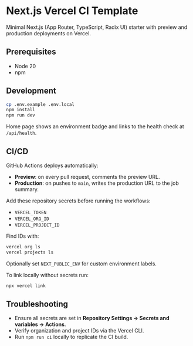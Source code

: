 # Next.js Vercel CI Template

Minimal Next.js (App Router, TypeScript, Radix UI) starter with preview and production deployments on Vercel.

## Prerequisites

- Node 20
- npm

## Development

```bash
cp .env.example .env.local
npm install
npm run dev
```

Home page shows an environment badge and links to the health check at `/api/health`.

## CI/CD

GitHub Actions deploys automatically:

- **Preview**: on every pull request, comments the preview URL.
- **Production**: on pushes to `main`, writes the production URL to the job summary.

Add these repository secrets before running the workflows:

- `VERCEL_TOKEN`
- `VERCEL_ORG_ID`
- `VERCEL_PROJECT_ID`

Find IDs with:

```bash
vercel org ls
vercel projects ls
```

Optionally set `NEXT_PUBLIC_ENV` for custom environment labels.

To link locally without secrets run:

```bash
npx vercel link
```

## Troubleshooting

- Ensure all secrets are set in **Repository Settings → Secrets and variables → Actions**.
- Verify organization and project IDs via the Vercel CLI.
- Run `npm run ci` locally to replicate the CI build.
